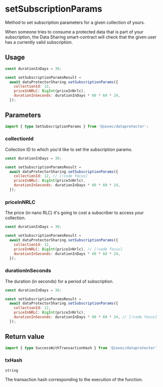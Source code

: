 # setSubscriptionParams

Method to set subscription parameters for a given collection of yours.

When someone tries to consume a protected data that is part of your
subscription, the Data Sharing smart-contract will check that the given user has
a currently valid subscription.

## Usage

```js
const durationInDays = 30;

const setSubscriptionParamsResult =
  await dataProtectorSharing.setSubscriptionParams({
    collectionId: 12,
    priceInNRLC: BigInt(priceInNrlc),
    durationInSeconds: durationInDays * 60 * 60 * 24,
  });
```

## Parameters

```ts
import { type SetSubscriptionParams } from '@iexec/dataprotector';
```

### collectionId

Collection ID to which you'd like to set the subscription params.

```js
const durationInDays = 30;

const setSubscriptionParamsResult =
  await dataProtectorSharing.setSubscriptionParams({
    collectionId: 12, // [!code focus]
    priceInNRLC: BigInt(priceInNrlc),
    durationInSeconds: durationInDays * 60 * 60 * 24,
  });
```

### priceInNRLC

The price (in nano RLC) it's going to cost a subscriber to access your
collection.

```js
const durationInDays = 30;

const setSubscriptionParamsResult =
  await dataProtectorSharing.setSubscriptionParams({
    collectionId: 12,
    priceInNRLC: BigInt(priceInNrlc), // [!code focus]
    durationInSeconds: durationInDays * 60 * 60 * 24,
  });
```

### durationInSeconds

The duration (in seconds) for a period of subscription.

```js
const durationInDays = 30;

const setSubscriptionParamsResult =
  await dataProtectorSharing.setSubscriptionParams({
    collectionId: 12,
    priceInNRLC: BigInt(priceInNrlc),
    durationInSeconds: durationInDays * 60 * 60 * 24, // [!code focus]
  });
```

## Return value

```ts
import { type SuccessWithTransactionHash } from '@iexec/dataprotector';
```

### txHash

`string`

The transaction hash corresponding to the execution of the function.
